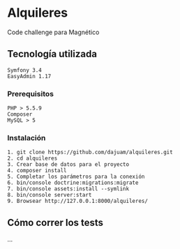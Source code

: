 # Alquileres

Code challenge para Magnético

## Tecnología utilizada

```
Symfony 3.4
EasyAdmin 1.17
```

### Prerequisitos

```
PHP > 5.5.9
Composer
MySQL > 5
```

### Instalación

```
1. git clone https://github.com/dajuam/alquileres.git
2. cd alquileres
3. Crear base de datos para el proyecto
4. composer install
5. Completar los parámetros para la conexión
6. bin/console doctrine:migrations:migrate
7. bin/console assets:install --symlink
8. bin/console server:start
9. Browsear http://127.0.0.1:8000/alquileres/
```

## Cómo correr los tests

...